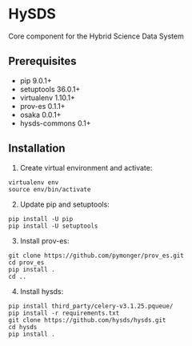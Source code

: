 # HySDS
Core component for the Hybrid Science Data System


## Prerequisites

- pip 9.0.1+
- setuptools 36.0.1+
- virtualenv 1.10.1+
- prov-es 0.1.1+
- osaka 0.0.1+
- hysds-commons 0.1+


## Installation

1. Create virtual environment and activate:
  ```
  virtualenv env
  source env/bin/activate
  ```

2. Update pip and setuptools:
  ```
  pip install -U pip
  pip install -U setuptools
  ```

3. Install prov-es:
  ```
  git clone https://github.com/pymonger/prov_es.git
  cd prov_es
  pip install .
  cd ..
  ```

4. Install hysds:
  ```
  pip install third_party/celery-v3.1.25.pqueue/
  pip install -r requirements.txt
  git clone https://github.com/hysds/hysds.git
  cd hysds
  pip install .
  ```
